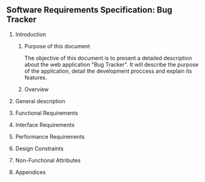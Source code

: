 ## Software Requirements Specification: Bug Tracker

1.  Introduction

    1. Purpose of this document

       The objective of this document is to present a detailed description about the web application "Bug Tracker". It will describe the purpose of the application, detail the development proccess and explain its features.

    2. Overview

2.  General description

3.  Functional Requirements

4.  Interface Requirements

5.  Performance Requirements

6.  Design Constraints

7.  Non-Functional Attributes

8.  Appendices
